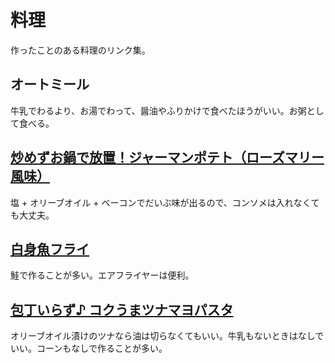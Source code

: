 # 料理

作ったことのある料理のリンク集。

## オートミール

牛乳でわるより、お湯でわって、醤油やふりかけで食べたほうがいい。お粥として食べる。

## [炒めずお鍋で放置！ジャーマンポテト（ローズマリー風味）](https://oceans-nadia.com/user/55671/recipe/368286)

塩 + オリーブオイル + ベーコンでだいぶ味が出るので、コンソメは入れなくても大丈夫。

## [白身魚フライ](https://www.philips.co.jp/c-m-ho/philips-chef/recipe-overview-page/nonfryer-recipe/049)

鮭で作ることが多い。エアフライヤーは便利。

## [包丁いらず♪ コクうまツナマヨパスタ](https://delishkitchen.tv/recipes/155847074150089196)

オリーブオイル漬けのツナなら油は切らなくてもいい。牛乳もないときはなしでいい。コーンもなしで作ることが多い。
